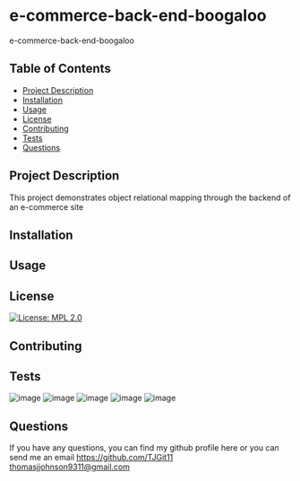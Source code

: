 # e-commerce-back-end-boogaloo
e-commerce-back-end-boogaloo

## Table of Contents
- [Project Description](#project-description)
- [Installation](#installation)
- [Usage](#usage)
- [License](#license)
- [Contributing](#contributing)
- [Tests](#tests)
- [Questions](#questions)

## Project Description
This project demonstrates object relational mapping through the backend of an e-commerce site

## Installation


## Usage


## License
[![License: MPL 2.0](https://img.shields.io/badge/License-MPL_2.0-brightgreen.svg)](https://opensource.org/licenses/MPL-2.0)

## Contributing


## Tests
![image](https://github.com/TJGit11/e-commerce-back-end-boogaloo/assets/74613952/f1416e06-2f03-4379-b9fc-8eccce74007a)
![image](https://github.com/TJGit11/e-commerce-back-end-boogaloo/assets/74613952/01829f93-2881-45cc-a682-692e6d657d87)
![image](https://github.com/TJGit11/e-commerce-back-end-boogaloo/assets/74613952/6f6ac404-1af5-4e01-8ee9-82e43337f519)
![image](https://github.com/TJGit11/e-commerce-back-end-boogaloo/assets/74613952/78190f17-bb29-450b-a4c7-ddf0d7a6ff8e)
![image](https://github.com/TJGit11/e-commerce-back-end-boogaloo/assets/74613952/e8a2e532-9d68-48d6-a73b-5e1fff5e3858)



## Questions
If you have any questions, you can find my github profile here or you can send me an email
https://github.com/TJGit11
thomasjjohnson9311@gmail.com



